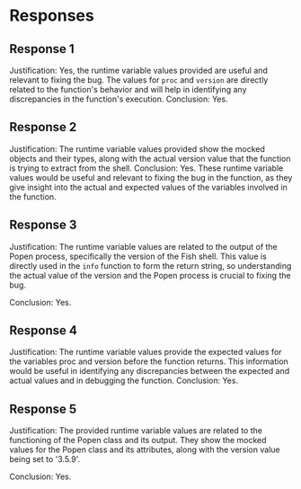 # Responses
## Response 1
Justification: Yes, the runtime variable values provided are useful and relevant to fixing the bug. The values for `proc` and `version` are directly related to the function's behavior and will help in identifying any discrepancies in the function's execution.
Conclusion: Yes.

## Response 2
Justification: The runtime variable values provided show the mocked objects and their types, along with the actual version value that the function is trying to extract from the shell. 
Conclusion: Yes. These runtime variable values would be useful and relevant to fixing the bug in the function, as they give insight into the actual and expected values of the variables involved in the function.

## Response 3
Justification: 
The runtime variable values are related to the output of the Popen process, specifically the version of the Fish shell. This value is directly used in the `info` function to form the return string, so understanding the actual value of the version and the Popen process is crucial to fixing the bug.

Conclusion: Yes.

## Response 4
Justification: The runtime variable values provide the expected values for the variables proc and version before the function returns. This information would be useful in identifying any discrepancies between the expected and actual values and in debugging the function.
Conclusion: Yes.

## Response 5
Justification: 
The provided runtime variable values are related to the functioning of the Popen class and its output. They show the mocked values for the Popen class and its attributes, along with the version value being set to '3.5.9'.

Conclusion: 
Yes.

